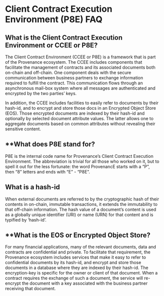 # Client Contract Execution Environment \(P8E\) FAQ

## **What is the Client Contract Execution Environment or CCEE or P8E?** <a id="what-is-the-client-contract-execution-environment-or-ccee-or-p-8-e"></a>

The Client Contract Environment \(CCEE or P8E\) is a framework that is part of the Provenance ecosystem. The CCEE includes components that facilitate the management of contracts and its associated documents both on-chain and off-chain. One component deals with the secure communication between business partners to exchange information required to fulfill the contract. This communication flows through an asynchronous mail-box system where all messages are authenticated and encrypted by the two parties’ keys.

In addition, the CCEE includes facilities to easily refer to documents by their hash-id, and to encrypt and store those docs in an Encrypted Object Store \(EOS\). Those encrypted documents are indexed by their hash-id and optionally by selected document attribute values. The latter allows one to aggregate documents based on common attributes without revealing their sensitive content.

## **What does P8E stand for?

P8E is the internal code name for Provenance’s Client Contract Execution Environment. The abbreviation is trivial for all those who worked on it, but to spell it out for the less fortunate: the word ProvenancE starts with a “P”, then “8” letters and ends with “E” - “P8E”.

## **What is a hash-id** <a id="what-does-p-8-e-stand-for"></a>

When external documents are referred to by the cryptographic hash of their contents in on-chain, immutable transactions, it extends the immutability to that off-chain information. The hash value of a document’s content is used as a globally unique identifier \(URI\) or name \(URN\) for that content and is typified by ‘hash-id’.

## **What is the EOS or Encrypted Object Store?

For many financial applications, many of the relevant documents, data and contracts are confidential and private. To facilitate that requirement, the Provenance ecosystem includes services that make it easy to refer to confidential documents by its hash-id, and encrypt and store those documents in a database where they are indexed by their hash-id. The encryption-key is specific for the owner or client of that document. When a contract requires the exchange of such a document, the service will re-encrypt the document with a key associated with the business partner receiving that document.







